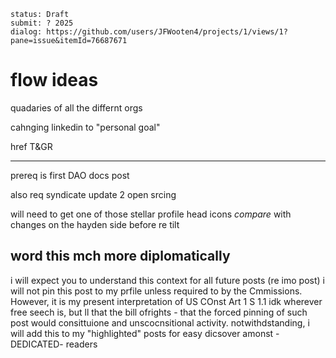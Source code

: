 ```
status: Draft
submit: ? 2025
dialog: https://github.com/users/JFWooten4/projects/1/views/1?pane=issue&itemId=76687671
```

# flow ideas

quadaries of all the differnt orgs

cahnging linkedin to "personal goal"

href T&GR

--- 

prereq is first DAO docs post

also req syndicate update 2 open srcing

will need to get one of those stellar profile head icons
_compare_ with changes on the hayden side before re tilt


## word this mch more diplomatically

i will expect you to understand this context for all future posts (re imo post)
i will not pin this post to my prfile unless required to by the Cmmissions. However, it is my present interpretation of US COnst Art 1 S 1.1 idk wherever free seech is, but ll that the bill ofrights - that the forced pinning of such post would consittuione and unscocnsitional activity.
notwithdstanding, i will add this to my "highlighted" posts for easy dicsover amonst -DEDICATED- readers

